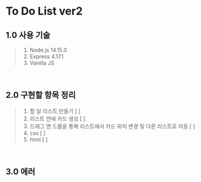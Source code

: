 # To Do List ver2  

## 1.0 사용 기술  
> 1. Node.js 14.15.0  
> 2. Express 4.17.1  
> 3. Vanilla JS 
 
<br>

## 2.0 구현할 항목 정리  

> 1. 할 일 리스트 만들기 [ ]  
> 2. 리스트 안에 카드 생성 [ ]  
> 3. 드래그 앤 드롭을 통해 리스트에서 카드 위치 변경 및 다른 리스트로 이동 [ ]  
> 4. css [ ]  
> 5. html [ ]  

<br>

## 3.0 에러
